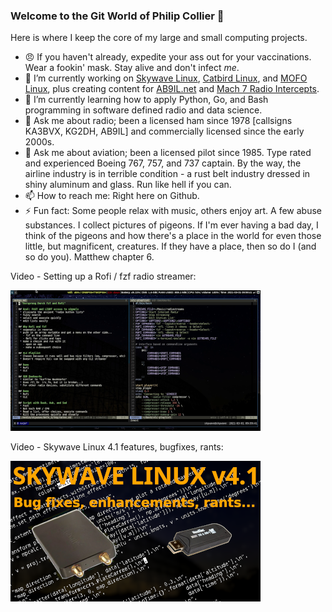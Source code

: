 ### Welcome to the Git World of Philip Collier 👋

Here is where I keep the core of my large and small computing projects.

- :angry: If you haven't already, expedite your ass out for your vaccinations.  Wear a fookin' mask.  Stay alive and don't infect _me_.
- 🔭 I’m currently working on [Skywave Linux], [Catbird Linux], and [MOFO Linux], plus creating content for [AB9IL.net] and [Mach 7 Radio Intercepts].
- 🌱 I’m currently learning how to apply Python, Go, and Bash programming in software defined radio and data science.
- 💬 Ask me about radio; been a licensed ham since 1978 [callsigns KA3BVX, KG2DH, AB9IL] and commercially licensed since the early 2000s.
- 💬 Ask me about aviation; been a licensed pilot since 1985.  Type rated and experienced Boeing 767, 757, and 737 captain.  By the way, the airline industry is in terrible condition - a rust belt industry dressed in shiny aluminum and glass.  Run like hell if you can.
- 📫 How to reach me: Right here on Github.
- ⚡ Fun fact: Some people relax with music, others enjoy art.  A few abuse substances.  I collect pictures of pigeons.  If I'm ever having a bad day, I think of the pigeons and how there's a place in the world for even those little, but magnificent, creatures.  If they have a place, then so do I (and so do you).  Matthew chapter 6.

Video - Setting up a Rofi / fzf radio streamer:

[![Setting up a Rofi / fzf internet radio streamer.](screenshot_youtube_1.png)](https://youtu.be/watch?v=euHLtJu9W6Y "Setting up a Rofi / fzf internet radio streamer.")


Video - Skywave Linux 4.1 features, bugfixes, rants:

[![Skywave Linux 4.1 features, bugfixes, rants.](screenshot_youtube_2.png)](https://youtu.be/watch?v=YBkglgFf8MU "Skywave Linux 4.1 features, bugfixes, rants.")

<!--
**AB9IL/AB9IL** is a ✨ _special_ ✨ repository because its `README.md` (this file) appears on your GitHub profile.

Here are some ideas to get you started:
- :angry: A stern admonition ...
- 🔭 I’m currently working on ...
- 🌱 I’m currently learning ...
- 👯 I’m looking to collaborate on ...
- 🤔 I’m looking for help with ...
- 💬 Ask me about ...
- 📫 How to reach me: ...
- 😄 Pronouns: ...
- ⚡ Fun fact: ...
-->

<br />
<br />

[AB9IL.net]: https://www.ab9il.net
[Mach 7 Radio Intercepts]: https://youtube.com/user/AB9IL
[Skywave Linux]: https://skywavelinux.com
[Catbird Linux]: https://catbirdlinux.com
[MOFO Linux]: https://mofolinux.com
